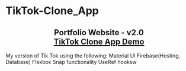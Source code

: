 # TikTok-Clone_App

<h2 align="center">
  Portfolio Website - v2.0<br/>
  <a href="https://portfolio-ashy-nine-16.vercel.app/" target="_blank">TikTok Clone App Demo</a>
</h2>



My version of Tik Tok using the following:
Material UI
Firebase(Hosting, Database)
Flexbox
Snap functionality
UseRef hooksw
